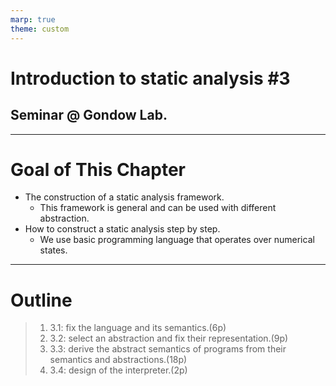 ```yaml
---
marp: true
theme: custom
---
```


# Introduction to static analysis #3

## Seminar @ Gondow Lab.

<!--
class: title
-->

---

<!--
class: slides
_footer: ''
paginate: true
-->

# Goal of This Chapter

- The construction of a static analysis framework.
   - This framework is general and can be used with different abstraction.
- How to construct a static analysis step by step.
   - We use basic programming language that operates over numerical states.


---

# Outline

> 1. 3.1: fix the language and its semantics.(6p)
> 2. 3.2: select an abstraction and fix their representation.(9p)
> 3. 3.3: derive the abstract semantics of programs from their semantics and abstractions.(18p)
> 4. 3.4: design of the interpreter.(2p)
